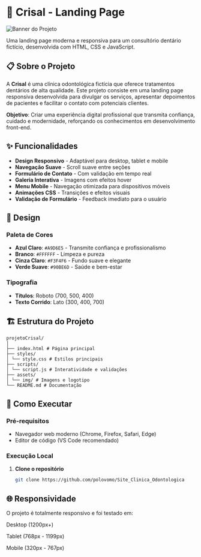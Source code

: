 # 🦷 Crisal - Landing Page

![Banner do Projeto](https://images.unsplash.com/photo-1629909613654-28e377c37b09?ixlib=rb-4.0.3&ixid=M3wxMjA3fDB8MHxwaG90by1wYWdlfHx8fGVufDB8fHx8fA%3D%3D&auto=format&fit=crop&w=1200&q=80)

Uma landing page moderna e responsiva para um consultório dentário fictício, desenvolvida com HTML, CSS e JavaScript.

## 📋 Sobre o Projeto

A **Crisal** é uma clínica odontológica fictícia que oferece tratamentos dentários de alta qualidade. Este projeto consiste em uma landing page responsiva desenvolvida para divulgar os serviços, apresentar depoimentos de pacientes e facilitar o contato com potenciais clientes.

**Objetivo**: Criar uma experiência digital profissional que transmita confiança, cuidado e modernidade, reforçando os conhecimentos em desenvolvimento front-end.

## ✨ Funcionalidades

- **Design Responsivo** - Adaptável para desktop, tablet e mobile
- **Navegação Suave** - Scroll suave entre seções
- **Formulário de Contato** - Com validação em tempo real
- **Galeria Interativa** - Imagens com efeitos hover
- **Menu Mobile** - Navegação otimizada para dispositivos móveis
- **Animações CSS** - Transições e efeitos visuais
- **Validação de Formulário** - Feedback imediato para o usuário

## 🎨 Design

### Paleta de Cores
- **Azul Claro**: `#A9D6E5` - Transmite confiança e profissionalismo
- **Branco**: `#FFFFFF` - Limpeza e pureza
- **Cinza Claro**: `#F3F4F6` - Fundo suave e elegante
- **Verde Suave**: `#90BE6D` - Saúde e bem-estar

### Tipografia
- **Títulos**: Roboto (700, 500, 400)
- **Texto Corrido**: Lato (300, 400, 700)

## 🏗️ Estrutura do Projeto

````
projetoCrisal/
│
├── index.html # Página principal
├── styles/
│ └── style.css # Estilos principais
├── scripts/
│ └── script.js # Interatividade e validações
├── assets/
│ └── img/ # Imagens e logotipo
└── README.md # Documentação

````

 
## 🚀 Como Executar

### Pré-requisitos
- Navegador web moderno (Chrome, Firefox, Safari, Edge)
- Editor de código (VS Code recomendado)

### Execução Local
1. **Clone o repositório**
   ```bash
   git clone https://github.com/polovomo/Site_Clinica_Odontologica

   ```

## 🌐 Responsividade
O projeto é totalmente responsivo e foi testado em:

Desktop (1200px+)

Tablet (768px - 1199px)

Mobile (320px - 767px)

   
